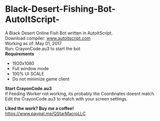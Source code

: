 # Black-Desert-Fishing-Bot-AutoItScript-
A Black Desert Online Fish Bot written in AutoItScript.  
Download compiler: www.autoitscript.com  
Working as of: May 01, 2017  
Run: CrayonCode.au3 to start the bot  
**Requirements**  
* 1920x1080  
* Full window mode  
* 100% UI SCALE  
* Do not minimize game client  

**Start CrayonCode.au3**  
If Feeding Worker not working, its probably the Coordinates doesnt match.  
Edit the CrayonCode.au3 to match with your screen settings.  


**Liked the work? Buy me a coffee!**  
https://www.paypal.me/QStarMacroLLC
